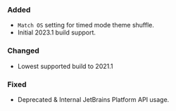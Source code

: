 ### Added

- `Match OS` setting for timed mode theme shuffle.
- Initial 2023.1 build support.

### Changed

- Lowest supported build to 2021.1

### Fixed

- Deprecated & Internal JetBrains Platform API usage.
